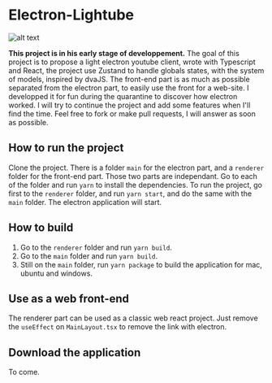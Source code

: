 # Electron-Lightube

[example]: https://github.com/rdhox/electron-lightube/blob/master/demo.gif "demo electron-lightube"

![alt text][example]

**This project is in his early stage of developpement.** 
The goal of this project is to propose a light electron youtube client, wrote with Typescript and React, the project use Zustand to handle globals states, with the system of models, inspired by dvaJS. The front-end part is as much as possible separated from the electron part, to easily use the front for a web-site. I developped it for fun during the quarantine to discover how electron worked. I will try to continue the project and add some features when I'll find the time. Feel free to fork or make pull requests, I will answer as soon as possible. 

## How to run the project

Clone the project. There is a folder `main` for the electron part, and a `renderer` folder for the front-end part. Those two parts are independant.
Go to each of the folder and run `yarn` to install the dependencies.
To run the project, go first to the `renderer` folder, and run `yarn start`, and do the same with the `main` folder. The electron application will start. 

## How to build

 1. Go to the `renderer` folder and run `yarn build`.
 2. Go to the `main` folder and run `yarn build`.
 3. Still on the `main` folder, run `yarn package` to build the application for mac, ubuntu and windows. 


## Use as a web front-end
The renderer part can be used as a classic web react project. Just remove the `useEffect` on `MainLayout.tsx` to remove the link with electron.

## Download the application

To come.


